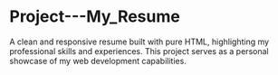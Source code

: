 # Project---My_Resume
A clean and responsive resume built with pure HTML, highlighting my professional skills and experiences. This project serves as a personal showcase of my web development capabilities.
